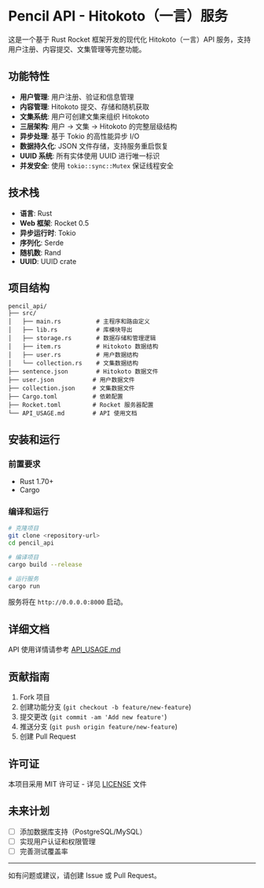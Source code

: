 # Pencil API - Hitokoto（一言）服务

这是一个基于 Rust Rocket 框架开发的现代化 Hitokoto（一言）API 服务，支持用户注册、内容提交、文集管理等完整功能。

## 功能特性

- **用户管理**: 用户注册、验证和信息管理
- **内容管理**: Hitokoto 提交、存储和随机获取
- **文集系统**: 用户可创建文集来组织 Hitokoto
- **三层架构**: 用户 → 文集 → Hitokoto 的完整层级结构
- **异步处理**: 基于 Tokio 的高性能异步 I/O
- **数据持久化**: JSON 文件存储，支持服务重启恢复
- **UUID 系统**: 所有实体使用 UUID 进行唯一标识
- **并发安全**: 使用 `tokio::sync::Mutex` 保证线程安全

## 技术栈

- **语言**: Rust
- **Web 框架**: Rocket 0.5
- **异步运行时**: Tokio
- **序列化**: Serde
- **随机数**: Rand
- **UUID**: UUID crate

## 项目结构

```
pencil_api/
├── src/
│   ├── main.rs          # 主程序和路由定义
│   ├── lib.rs           # 库模块导出
│   ├── storage.rs       # 数据存储和管理逻辑
│   ├── item.rs          # Hitokoto 数据结构
│   ├── user.rs          # 用户数据结构
│   └── collection.rs    # 文集数据结构
├── sentence.json        # Hitokoto 数据文件
├── user.json           # 用户数据文件
├── collection.json     # 文集数据文件
├── Cargo.toml          # 依赖配置
├── Rocket.toml         # Rocket 服务器配置
└── API_USAGE.md        # API 使用文档
```

## 安装和运行

### 前置要求

- Rust 1.70+ 
- Cargo

### 编译和运行

```bash
# 克隆项目
git clone <repository-url>
cd pencil_api

# 编译项目
cargo build --release

# 运行服务
cargo run
```

服务将在 `http://0.0.0.0:8000` 启动。

## 详细文档

API 使用详情请参考 [API_USAGE.md](./API_USAGE.md)

## 贡献指南

1. Fork 项目
2. 创建功能分支 (`git checkout -b feature/new-feature`)
3. 提交更改 (`git commit -am 'Add new feature'`)
4. 推送分支 (`git push origin feature/new-feature`)
5. 创建 Pull Request

## 许可证

本项目采用 MIT 许可证 - 详见 [LICENSE](LICENSE) 文件

## 未来计划

- [ ] 添加数据库支持（PostgreSQL/MySQL）
- [ ] 实现用户认证和权限管理
- [ ] 完善测试覆盖率

---

如有问题或建议，请创建 Issue 或 Pull Request。

